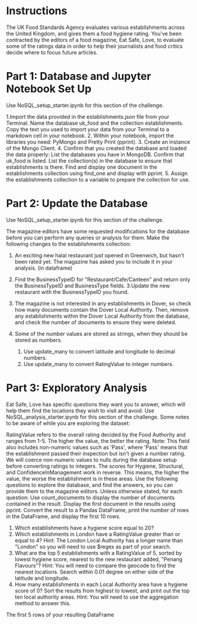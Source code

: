 # Instructions
The UK Food Standards Agency evaluates various establishments across the United Kingdom, and gives them a food hygiene rating. You've been contracted by the editors of a food magazine, Eat Safe, Love, to evaluate some of the ratings data in order to help their journalists and food critics decide where to focus future articles.

# Part 1: Database and Jupyter Notebook Set Up
Use NoSQL_setup_starter.ipynb for this section of the challenge.

1.Import the data provided in the establishments.json file from your Terminal. Name the database uk_food and the collection establishments. Copy the text you used to import your data from your Terminal to a markdown cell in your notebook.
2. Within your notebook, import the libraries you need: PyMongo and Pretty Print (pprint).
3. Create an instance of the Mongo Client. 
4. Confirm that you created the database and loaded the data properly:
      List the databases you have in MongoDB. Confirm that uk_food is listed.
      List the collection(s) in the database to ensure that establishments is there.
      Find and display one document in the establishments collection using find_one and display with pprint.
5. Assign the establishments collection to a variable to prepare the collection for use.

# Part 2: Update the Database
Use NoSQL_setup_starter.ipynb for this section of the challenge.

The magazine editors have some requested modifications for the database before you can perform any queries or analysis for them. Make the following changes to the establishments collection:

1. An exciting new halal restaurant just opened in Greenwich, but hasn't been rated yet. The magazine has asked you to include it in your analysis. (in dataframe)

2. Find the BusinessTypeID for "Restaurant/Cafe/Canteen" and return only the BusinessTypeID and BusinessType fields.
3.Update the new restaurant with the BusinessTypeID you found.
4. The magazine is not interested in any establishments in Dover, so check how many documents contain the Dover Local Authority. Then, remove any establishments within the Dover 
Local Authority from the database, and check the number of documents to ensure they were deleted.
5. Some of the number values are stored as strings, when they should be stored as numbers.
    1. Use update_many to convert latitude and longitude to decimal numbers.
    2. Use update_many to convert RatingValue to integer numbers.

# Part 3: Exploratory Analysis
Eat Safe, Love has specific questions they want you to answer, which will help them find the locations they wish to visit and avoid.
Use NoSQL_analysis_starter.ipynb for this section of the challenge.
Some notes to be aware of while you are exploring the dataset:

RatingValue refers to the overall rating decided by the Food Authority and ranges from 1-5. The higher the value, the better the rating.
Note: This field also includes non-numeric values such as 'Pass', where 'Pass' means that the establishment passed their inspection but isn't given a number rating. We will coerce non-numeric values to nulls during the database setup before converting ratings to integers.
The scores for Hygiene, Structural, and ConfidenceInManagement work in reverse. This means, the higher the value, the worse the establishment is in these areas.
Use the following questions to explore the database, and find the answers, so you can provide them to the magazine editors.
Unless otherwise stated, for each question:
Use count_documents to display the number of documents contained in the result.
Display the first document in the results using pprint.
Convert the result to a Pandas DataFrame, print the number of rows in the DataFrame, and display the first 10 rows.
1. Which establishments have a hygiene score equal to 20?
2. Which establishments in London have a RatingValue greater than or equal to 4?
Hint: The London Local Authority has a longer name than "London" so you will need to use $regex as part of your search.
3. What are the top 5 establishments with a RatingValue of 5, sorted by lowest hygiene score, nearest to the new restaurant added, "Penang Flavours"?
Hint: You will need to compare the geocode to find the nearest locations. Search within 0.01 degree on either side of the latitude and longitude.
4. How many establishments in each Local Authority area have a hygiene score of 0? Sort the results from highest to lowest, and print out the top ten local authority areas.
Hint: You will need to use the aggregation method to answer this.

The first 5 rows of your resulting DataFrame
